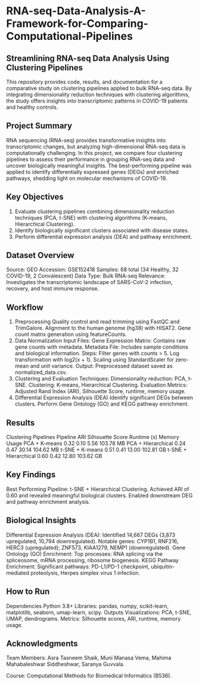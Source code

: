 # RNA-seq-Data-Analysis-A-Framework-for-Comparing-Computational-Pipelines


## Streamlining RNA-seq Data Analysis Using Clustering Pipelines
This repository provides code, results, and documentation for a comparative study on clustering pipelines applied to bulk RNA-seq data. By integrating dimensionality reduction techniques with clustering algorithms, the study offers insights into transcriptomic patterns in COVID-19 patients and healthy controls.

## Project Summary
RNA sequencing (RNA-seq) provides transformative insights into transcriptomic changes, but analyzing high-dimensional RNA-seq data is computationally challenging. In this project, we compare four clustering pipelines to assess their performance in grouping RNA-seq data and uncover biologically meaningful insights. The best-performing pipeline was applied to identify differentially expressed genes (DEGs) and enriched pathways, shedding light on molecular mechanisms of COVID-19.

## Key Objectives
1. Evaluate clustering pipelines combining dimensionality reduction techniques (PCA, t-SNE) with clustering algorithms (K-means, Hierarchical Clustering).
2. Identify biologically significant clusters associated with disease states.
3. Perform differential expression analysis (DEA) and pathway enrichment.
   
## Dataset Overview
Source: GEO Accession: GSE152418
Samples: 68 total (34 Healthy, 32 COVID-19, 2 Convalescent)
Data Type: Bulk RNA-seq
Relevance: Investigates the transcriptomic landscape of SARS-CoV-2 infection, recovery, and host immune response.

## Workflow
1. Preprocessing
Quality control and read trimming using FastQC and TrimGalore.
Alignment to the human genome (hg38) with HISAT2.
Gene count matrix generation using featureCounts.
2. Data Normalization
Input Files:
Gene Expression Matrix: Contains raw gene counts with metadata.
Metadata File: Includes sample conditions and biological information.
Steps:
Filter genes with counts > 5.
Log transformation with log2(x + 1).
Scaling using StandardScaler for zero-mean and unit variance.
Output: Preprocessed dataset saved as normalized_data.csv.
3. Clustering and Evaluation
Techniques:
Dimensionality reduction: PCA, t-SNE.
Clustering: K-means, Hierarchical Clustering.
Evaluation Metrics:
Adjusted Rand Index (ARI), Silhouette Score, runtime, memory usage.
4. Differential Expression Analysis (DEA)
Identify significant DEGs between clusters.
Perform Gene Ontology (GO) and KEGG pathway enrichment.

## Results
Clustering Pipelines
Pipeline	ARI	Silhouette Score	Runtime (s)	Memory Usage
PCA + K-means	0.32	0.10	5.56	103.78 MB
PCA + Hierarchical	0.24	0.47	30.14	104.62 MB
t-SNE + K-means	0.51	0.41	13.00	102.81 GB
t-SNE + Hierarchical	0.60	0.42	12.80	103.62 GB

## Key Findings
Best Performing Pipeline: t-SNE + Hierarchical Clustering.
Achieved ARI of 0.60 and revealed meaningful biological clusters.
Enabled downstream DEG and pathway enrichment analysis.

## Biological Insights
Differential Expression Analysis (DEA):
Identified 14,667 DEGs (3,873 upregulated, 10,794 downregulated).
Notable genes: CYP1B1, RNF216, HERC3 (upregulated); ZNF573, KIAA1279, NEMP1 (downregulated).
Gene Ontology (GO) Enrichment:
Top processes: RNA splicing via the spliceosome, mRNA processing, ribosome biogenesis.
KEGG Pathway Enrichment:
Significant pathways: PD-L1/PD-1 checkpoint, ubiquitin-mediated proteolysis, Herpes simplex virus 1 infection.

## How to Run
Dependencies
Python 3.8+
Libraries: pandas, numpy, scikit-learn, matplotlib, seaborn, umap-learn, scipy.
Outputs
Visualizations: PCA, t-SNE, UMAP, dendrograms.
Metrics: Silhouette scores, ARI, runtime, memory usage.

## Acknowledgments
Team Members:
Asra Tasneem Shaik, Muni Manasa Vema, Mahima Mahabaleshwar Siddheshwar, Saranya Guvvala.

Course: Computational Methods for Biomedical Informatics (B536).

